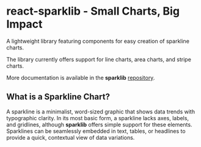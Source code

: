 # react-sparklib - Small Charts, Big Impact

A lightweight library featuring components for easy creation of sparkline charts.

The library currently offers support for line charts, area charts, and stripe charts.

More documentation is available in the **sparklib** [repository](https://github.com/TobyBackstrom/sparklib).

## What is a Sparkline Chart?

A sparkline is a minimalist, word-sized graphic that shows data trends with typographic clarity. In its most basic form, a sparkline lacks axes, labels, and gridlines, although **sparklib** offers simple support for these elements. Sparklines can be seamlessly embedded in text, tables, or headlines to provide a quick, contextual view of data variations.
